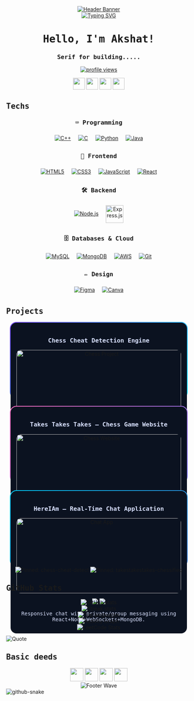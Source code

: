 <!-- Header with Banner -->
<div align="center">
  <a href="https://capsule-render.vercel.app" target="_blank" rel="noopener noreferrer">
    <img src="https://capsule-render.vercel.app/api?type=waving&color=gradient&height=200&section=header&text=Akshat%20Sinha&fontSize=80&fontAlignY=35&animation=fadeIn" alt="Header Banner"/>
  </a>
</div>

<!-- Typing Intro -->
<div align="center">
  <a href="https://git.io/typing-svg" target="_blank" rel="noopener noreferrer">
    <img src="https://readme-typing-svg.demolab.com/?font=Fira+Code&amp;weight=600&amp;pause=1200&amp;color=00E5FF&amp;center=true&amp;vCenter=true&amp;width=900&amp;lines=Senior-self+noMansLand+%7C+Eminent+position;Back-led+by+your+trueColors;Learning+systems%2C+design%2C+and+clean+code" alt="Typing SVG"/>
  </a>
</div>

<!-- Introduction -->
<h1 align="center"><samp>Hello, I'm Akshat!</samp></h1>
<h3 align="center"><samp>Serif for building.....</samp></h3>

<p align="center">
  <a href="https://komarev.com" target="_blank" rel="noopener noreferrer">
    <img src="https://komarev.com/ghpvc/?username=akshatsinha0&label=Profile%20views&color=0e75b6&style=flat" alt="profile views"/>
  </a>
</p>

<!-- Social/Links -->
<div align="center">
  <a href="mailto:akshat.sinha2022@vitstudent.ac.in" title="Email"><img src="https://skillicons.dev/icons?i=gmail" height="32"/></a>
  <a href="https://www.linkedin.com/in/akshat-sinha-248805214" title="LinkedIn"><img src="https://skillicons.dev/icons?i=linkedin" height="32"/></a>
  <a href="https://github.com/akshatsinha0" title="GitHub"><img src="https://skillicons.dev/icons?i=github" height="32"/></a>
  <a href="https://leetcode.com/u/akshatsinha0/" title="LeetCode"><img src="https://skillicons.dev/icons?i=leetcode" height="32"/></a>
</div>

<!-- Tech Stack -->
<h2><samp>Techs</samp></h2>
<div align="center">

  <h3><samp>⌨️ Programming</samp></h3>
  <p>
    <a href="https://isocpp.org"><img src="https://img.icons8.com/color/64/c-plus-plus-logo.png" alt="C++" style="margin:8px;"/></a>
    <a href="https://en.wikipedia.org/wiki/C_(programming_language)"><img src="https://img.icons8.com/color/64/c-programming.png" alt="C" style="margin:8px;"/></a>
    <a href="https://www.python.org"><img src="https://img.icons8.com/color/64/python--v1.png" alt="Python" style="margin:8px;"/></a>
    <a href="https://www.java.com"><img src="https://img.icons8.com/color/64/java-coffee-cup-logo.png" alt="Java" style="margin:8px;"/></a>
  </p>

  <h3><samp>🎨 Frontend</samp></h3>
  <p>
    <a href="https://developer.mozilla.org/docs/Web/HTML"><img src="https://img.icons8.com/color/64/html-5--v1.png" alt="HTML5" style="margin:8px;"/></a>
    <a href="https://developer.mozilla.org/docs/Web/CSS"><img src="https://img.icons8.com/color/64/css3.png" alt="CSS3" style="margin:8px;"/></a>
    <a href="https://developer.mozilla.org/docs/Web/JavaScript"><img src="https://img.icons8.com/color/64/javascript--v1.png" alt="JavaScript" style="margin:8px;"/></a>
    <a href="https://react.dev"><img src="https://img.icons8.com/color/64/react-native.png" alt="React" style="margin:8px;"/></a>
  </p>

  <h3><samp>🛠 Backend</samp></h3>
  <p>
    <a href="https://nodejs.org"><img src="https://img.icons8.com/color/64/nodejs.png" alt="Node.js" style="margin:8px;"/></a>
    <a href="https://expressjs.com"><img src="https://skillicons.dev/icons?i=express" height="48" alt="Express.js" style="margin:8px;vertical-align:middle;"/></a>
  </p>

  <h3><samp>🗄 Databases & Cloud</samp></h3>
  <p>
    <a href="https://www.mysql.com"><img src="https://img.icons8.com/color/64/mysql-logo.png" alt="MySQL" style="margin:8px;"/></a>
    <a href="https://www.mongodb.com"><img src="https://img.icons8.com/color/64/mongodb.png" alt="MongoDB" style="margin:8px;"/></a>
    <a href="https://aws.amazon.com"><img src="https://img.icons8.com/color/64/amazon-web-services.png" alt="AWS" style="margin:8px;"/></a>
    <a href="https://git-scm.com"><img src="https://img.icons8.com/color/64/git.png" alt="Git" style="margin:8px;"/></a>
  </p>

  <h3><samp>✏️ Design</samp></h3>
  <p>
    <a href="https://www.figma.com"><img src="https://img.icons8.com/color/64/figma--v1.png" alt="Figma" style="margin:8px;"/></a>
    <a href="https://www.canva.com"><img src="https://img.icons8.com/color/64/canva.png" alt="Canva" style="margin:8px;"/></a>
  </p>
</div>

<!-- Highlight Projects -->
<h2><samp>Projects</samp></h2>
<div align="center" style="display:flex;flex-wrap:wrap;gap:20px;justify-content:center;">

  <!-- Project Card 1 -->
  <div style="flex:1 1 300px;max-width:480px;padding:2px;border-radius:18px;background:linear-gradient(135deg,#7c4dff,#00e5ff);">
    <div style="background:#0b1220;border-radius:16px;padding:16px;color:#d8e1ff;">
      <h3 align="center"><samp>Chess Cheat Detection Engine</samp></h3>
      <a href="https://github.com/akshatsinha0/chess-cheat-detect" target="_blank" rel="noopener noreferrer">
        <img src="https://media.giphy.com/media/l0HlTy9x8FZo0XO1i/giphy.gif" alt="Chess Project" style="width:100%;border-radius:12px;"/>
      </a>
      <p align="center">
        <img src="https://img.shields.io/badge/Code-Python-informational?style=flat&logo=python&logoColor=white&color=4AB197"/>
        <img src="https://img.shields.io/badge/Library-TensorFlow-informational?style=flat&logo=tensorflow&logoColor=white&color=4AB197"/>
      </p>
      <p><samp>Real‑time chess cheat detection with Stockfish, OpenCV, and TensorFlow. Dockerized with MySQL.</samp></p>
    </div>
  </div>

  <!-- Project Card 2 -->
  <div style="flex:1 1 300px;max-width:480px;padding:2px;border-radius:18px;background:linear-gradient(135deg,#ff6ec4,#7873f5);">
    <div style="background:#0b1220;border-radius:16px;padding:16px;color:#d8e1ff;">
      <h3 align="center"><samp>Takes Takes Takes – Chess Game Website</samp></h3>
      <a href="https://github.com/akshatsinha0/takestakestakes-chessified" target="_blank" rel="noopener noreferrer">
        <img src="https://media.giphy.com/media/sULKEgDMX8LcI/giphy.gif" alt="Chess Website" style="width:100%;border-radius:12px;"/>
      </a>
      <p align="center">
        <img src="https://img.shields.io/badge/Code-JavaScript-informational?style=flat&logo=javascript&logoColor=white&color=4AB197"/>
        <img src="https://img.shields.io/badge/Tech-WebSockets-informational?style=flat&logo=socket.io&logoColor=white&color=4AB197"/>
      </p>
      <p><samp>Two‑player chess with real‑time sync, auth, and game history via MongoDB.</samp></p>
    </div>
  </div>

  <!-- Project Card 3 -->
  <div style="flex:1 1 300px;max-width:480px;padding:2px;border-radius:18px;background:linear-gradient(135deg,#00d2ff,#3a7bd5);">
    <div style="background:#0b1220;border-radius:16px;padding:16px;color:#d8e1ff;">
      <h3 align="center"><samp>HereIAm – Real‑Time Chat Application</samp></h3>
      <a href="https://github.com/akshatsinha0/Imp-Here-I-Am" target="_blank" rel="noopener noreferrer">
        <img src="https://media.giphy.com/media/Pa6mgXJmrAHbvenVV1/giphy.gif" alt="Chat App" style="width:100%;border-radius:12px;"/>
      </a>
      <p align="center">
        <img src="https://img.shields.io/badge/Code-React-informational?style=flat&logo=react&logoColor=white&color=4AB197"/>
        <img src="https://img.shields.io/badge/Tech-Node.js-informational?style=flat&logo=nodedotjs&logoColor=white&color=4AB197"/>
      </p>
      <p><samp>Responsive chat with private/group messaging using React+Node+WebSockets+MongoDB.</samp></p>
    </div>
  </div>
</div>

<!-- Pinned Repo Cards -->
<div align="center">
  <img src="https://github-readme-stats.vercel.app/api/pin/?username=akshatsinha0&repo=chess-cheat-detect&theme=radical" alt="Pinned: chess-cheat-detect"/>
  <img src="https://github-readme-stats.vercel.app/api/pin/?username=akshatsinha0&repo=takestakestakes-chessified&theme=radical" alt="Pinned: takestakestakes-chessified"/>
</div>

<!-- GitHub Stats -->
<h2><samp>GitHub Stats</samp></h2>
<div align="center">
  <img src="https://github-readme-stats.vercel.app/api?username=akshatsinha0&show_icons=true&count_private=true&hide=issues&theme=radical" alt="GitHub stats"/>
</div>
<div align="center">
  <img src="https://github-readme-streak-stats.herokuapp.com/?user=akshatsinha0&theme=radical" alt="Streak stats"/>
</div>
<div align="center">
  <img src="https://github-readme-stats.vercel.app/api/top-langs/?username=akshatsinha0&layout=compact&theme=radical" alt="Top languages"/>
</div>

<!-- Activity Graph -->
<div align="center">
  <img src="https://github-readme-activity-graph.vercel.app/graph?username=akshatsinha0&theme=react-dark&hide_border=true" alt="Activity Graph"/>
</div>

<!-- LeetCode Card -->
<div align="center">
  <img src="https://leetcard.jacoblin.cool/akshatsinha0?theme=dark&font=Nunito&ext=heatmap" alt="LeetCode Stats"/>
</div>

<!-- Dev Quote -->

  ![Quote](https://quotes-github-readme.vercel.app/api?type=horizontal&theme=dracula&quote=The%20disguise%20of%20you%20lies%20beforth%20your%20own%20surmise&author=Akshat%20Sinha)


<!-- Contact -->
<h2><samp>Basic deeds</samp></h2>
<div align="center">
  <a href="mailto:akshat.sinha2022@vitstudent.ac.in" title="Email"><img src="https://skillicons.dev/icons?i=gmail" height="36"/></a>
  <a href="https://www.linkedin.com/in/akshat-sinha-248805214" title="LinkedIn"><img src="https://skillicons.dev/icons?i=linkedin" height="36"/></a>
  <a href="https://github.com/akshatsinha0" title="GitHub"><img src="https://skillicons.dev/icons?i=github" height="36"/></a>
  <a href="https://leetcode.com/u/akshatsinha0/" title="LeetCode"><img src="https://skillicons.dev/icons?i=leetcode" height="36"/></a>
</div>

<!-- Footer Wave -->
<div align="center">
  <img src="https://capsule-render.vercel.app/api?type=waving&color=gradient&height=100&section=footer" alt="Footer Wave"/>
</div>

<!-- Snake -->
<picture>
  <source media="(prefers-color-scheme: dark)" srcset="https://raw.githubusercontent.com/tobiasmeyhoefer/tobiasmeyhoefer/output/github-snake-dark.svg"/>
  <source media="(prefers-color-scheme: light)" srcset="https://raw.githubusercontent.com/tobiasmeyhoefer/tobiasmeyhoefer/output/github-snake.svg"/>
  <img alt="github-snake" src="https://raw.githubusercontent.com/tobiasmeyhoefer/tobiasmeyhoefer/output/github-snake.svg"/>
</picture>
